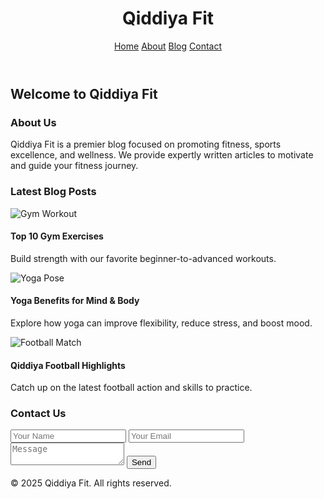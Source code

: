 <!DOCTYPE html>
<html lang="en">
<head>
  <meta charset="UTF-8" />
  <meta name="viewport" content="width=device-width, initial-scale=1.0" />
  <meta name="description" content="Qiddiya Fit is your hub for sports, fitness, and healthy lifestyle inspiration. Read expert blog posts and explore our latest tips." />
  <meta name="keywords" content="Qiddiya, fitness, sport, gym, health, blog, wellness, football, workout" />
  <meta name="author" content="Qiddiya Fit Team" />
  <title>Qiddiya Fit | Sports & Fitness Blog</title>
  <link rel="stylesheet" href="https://cdn.jsdelivr.net/npm/tailwindcss@2.2.19/dist/tailwind.min.css" />
</head>
<body class="bg-gray-100 text-gray-800 font-sans">
  <header class="bg-white shadow-md">
    <div class="max-w-7xl mx-auto px-4 py-6 flex justify-between items-center">
      <h1 class="text-2xl font-bold text-blue-600">Qiddiya Fit</h1>
      <nav class="space-x-4">
        <a href="#home" class="hover:text-blue-600">Home</a>
        <a href="#about" class="hover:text-blue-600">About</a>
        <a href="#blog" class="hover:text-blue-600">Blog</a>
        <a href="#contact" class="hover:text-blue-600">Contact</a>
      </nav>
    </div>
  </header>

  <section id="home" class="bg-cover bg-center h-[400px] text-white flex items-center justify-center" style="background-image: url('https://images.unsplash.com/photo-1550345332-09e3acdcfc00?auto=format&fit=crop&w=1350&q=80');">
    <h2 class="text-4xl font-bold bg-black bg-opacity-50 p-4 rounded">Welcome to Qiddiya Fit</h2>
  </section>

  <section id="about" class="max-w-5xl mx-auto py-12 px-4">
    <h3 class="text-3xl font-bold mb-4">About Us</h3>
    <p class="text-lg leading-relaxed">
      Qiddiya Fit is a premier blog focused on promoting fitness, sports excellence, and wellness. We provide expertly written articles to motivate and guide your fitness journey.
    </p>
  </section>

  <section id="blog" class="max-w-6xl mx-auto py-12 px-4">
    <h3 class="text-3xl font-bold mb-8">Latest Blog Posts</h3>
    <div class="grid grid-cols-1 md:grid-cols-2 lg:grid-cols-3 gap-8">
      <!-- Blog cards -->
      <div class="bg-white rounded shadow p-4">
        <img src="https://images.unsplash.com/photo-1605296867304-46d5465a13f1?auto=format&fit=crop&w=800&q=80" class="rounded mb-4" alt="Gym Workout">
        <h4 class="text-xl font-semibold mb-2">Top 10 Gym Exercises</h4>
        <p class="text-sm text-gray-600">Build strength with our favorite beginner-to-advanced workouts.</p>
      </div>
      <div class="bg-white rounded shadow p-4">
        <img src="https://images.unsplash.com/photo-1594737625785-c3aa7f1f90aa?auto=format&fit=crop&w=800&q=80" class="rounded mb-4" alt="Yoga Pose">
        <h4 class="text-xl font-semibold mb-2">Yoga Benefits for Mind & Body</h4>
        <p class="text-sm text-gray-600">Explore how yoga can improve flexibility, reduce stress, and boost mood.</p>
      </div>
      <div class="bg-white rounded shadow p-4">
        <img src="https://images.unsplash.com/photo-1517649763962-0c623066013b?auto=format&fit=crop&w=800&q=80" class="rounded mb-4" alt="Football Match">
        <h4 class="text-xl font-semibold mb-2">Qiddiya Football Highlights</h4>
        <p class="text-sm text-gray-600">Catch up on the latest football action and skills to practice.</p>
      </div>
      <!-- More blog posts below -->
    </div>
  </section>

  <section id="contact" class="bg-blue-50 py-12 px-4">
    <div class="max-w-xl mx-auto">
      <h3 class="text-2xl font-bold mb-4">Contact Us</h3>
      <form class="space-y-4">
        <input type="text" placeholder="Your Name" class="w-full border p-2 rounded" />
        <input type="email" placeholder="Your Email" class="w-full border p-2 rounded" />
        <textarea placeholder="Message" class="w-full border p-2 rounded"></textarea>
        <button type="submit" class="bg-blue-600 text-white px-4 py-2 rounded hover:bg-blue-700">Send</button>
      </form>
    </div>
  </section>

  <footer class="bg-gray-800 text-white text-center py-6">
    &copy; 2025 Qiddiya Fit. All rights reserved.
  </footer>
</body>
</html>
